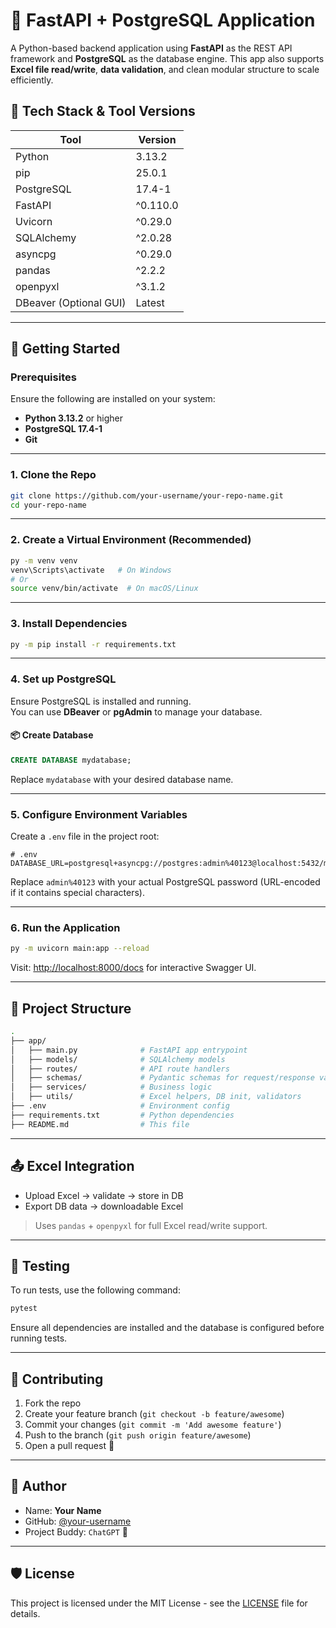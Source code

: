 # 🐍 FastAPI + PostgreSQL Application

A Python-based backend application using **FastAPI** as the REST API framework and **PostgreSQL** as the database engine. This app also supports **Excel file read/write**, **data validation**, and clean modular structure to scale efficiently.

## 🧰 Tech Stack & Tool Versions

| Tool         | Version      |
|--------------|--------------|
| Python       | 3.13.2       |
| pip          | 25.0.1       |
| PostgreSQL   | 17.4-1       |
| FastAPI      | ^0.110.0     |
| Uvicorn      | ^0.29.0      |
| SQLAlchemy   | ^2.0.28      |
| asyncpg      | ^0.29.0      |
| pandas       | ^2.2.2       |
| openpyxl     | ^3.1.2       |
| DBeaver (Optional GUI) | Latest |

---

## 🚀 Getting Started

### Prerequisites

Ensure the following are installed on your system:
- **Python 3.13.2** or higher
- **PostgreSQL 17.4-1**
- **Git**

---

### 1. **Clone the Repo**

```bash
git clone https://github.com/your-username/your-repo-name.git
cd your-repo-name
```

---

### 2. **Create a Virtual Environment (Recommended)**

```bash
py -m venv venv
venv\Scripts\activate   # On Windows
# Or
source venv/bin/activate  # On macOS/Linux
```

---

### 3. **Install Dependencies**

```bash
py -m pip install -r requirements.txt
```

---

### 4. **Set up PostgreSQL**

Ensure PostgreSQL is installed and running.  
You can use **DBeaver** or **pgAdmin** to manage your database.

#### 📦 Create Database

```sql
CREATE DATABASE mydatabase;
```

Replace `mydatabase` with your desired database name.

---

### 5. **Configure Environment Variables**

Create a `.env` file in the project root:

```
# .env
DATABASE_URL=postgresql+asyncpg://postgres:admin%40123@localhost:5432/mydatabase
```

Replace `admin%40123` with your actual PostgreSQL password (URL-encoded if it contains special characters).

---

### 6. **Run the Application**

```bash
py -m uvicorn main:app --reload
```

Visit: [http://localhost:8000/docs](http://localhost:8000/docs) for interactive Swagger UI.

---

## 📂 Project Structure

```bash
.
├── app/
│   ├── main.py              # FastAPI app entrypoint
│   ├── models/              # SQLAlchemy models
│   ├── routes/              # API route handlers
│   ├── schemas/             # Pydantic schemas for request/response validation
│   ├── services/            # Business logic
│   ├── utils/               # Excel helpers, DB init, validators
├── .env                     # Environment config
├── requirements.txt         # Python dependencies
├── README.md                # This file
```

---

## 📤 Excel Integration

- Upload Excel → validate → store in DB
- Export DB data → downloadable Excel

> Uses `pandas` + `openpyxl` for full Excel read/write support.

---

## 🧪 Testing

To run tests, use the following command:

```bash
pytest
```

Ensure all dependencies are installed and the database is configured before running tests.

---

## 🤝 Contributing

1. Fork the repo
2. Create your feature branch (`git checkout -b feature/awesome`)
3. Commit your changes (`git commit -m 'Add awesome feature'`)
4. Push to the branch (`git push origin feature/awesome`)
5. Open a pull request 🎉

---

## 🧠 Author

- Name: **Your Name**
- GitHub: [@your-username](https://github.com/your-username)
- Project Buddy: `ChatGPT` 🤖

---

## 🛡️ License

This project is licensed under the MIT License - see the [LICENSE](LICENSE) file for details.